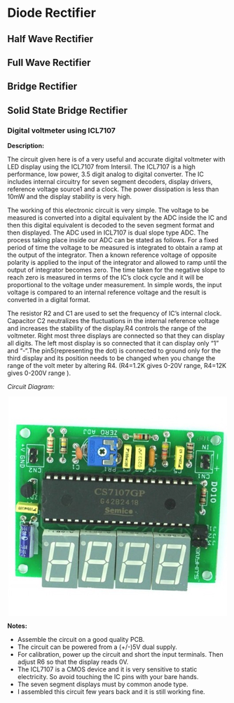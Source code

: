 # Diode Rectifier
## Half Wave Rectifier
## Full Wave Rectifier
## Bridge Rectifier
## Solid State Bridge Rectifier

### Digital voltmeter using ICL7107

<b>Description:</b>

The circuit given here is of a very useful and accurate digital voltmeter with LED display using the ICL7107 from Intersil. The ICL7107 is a high performance, low power, 3.5 digit analog to digital converter. The IC includes internal circuitry for seven segment decoders, display drivers, reference voltage source1 and a clock. The power dissipation is less than 10mW and the display stability is very high.

The working of this electronic circuit is very simple. The voltage to be measured is converted into a digital equivalent by the ADC inside the IC and then this digital equivalent is decoded to the seven segment format and then displayed. The ADC used in ICL7107 is dual slope type ADC. The process taking place inside our ADC can be stated as follows. For a fixed period of time the voltage to be measured is integrated to obtain a ramp at the output of the integrator. Then a known reference voltage of opposite polarity is applied to the input of the integrator and allowed to ramp until the output of integrator becomes zero. The time taken for the negative slope to reach zero is measured in terms of the IC’s clock cycle and it will be proportional to the voltage under measurement. In simple words, the input voltage is compared to an internal reference voltage and the result is converted in a digital format.

The resistor R2 and C1 are used to set the frequency of IC’s internal clock. Capacitor C2 neutralizes the fluctuations in the internal reference voltage and increases the stability of the display.R4 controls the range of the voltmeter. Right most three displays are connected so that they can display all digits. The left most display is so connected that it can display only “1” and “-“.The pin5(representing the dot) is connected to ground only for the third display and its position needs to be changed when you change the range of the volt meter by altering R4. (R4=1.2K gives 0-20V range, R4=12K gives 0-200V range ).

<i>Circuit Diagram:</i>

<p align="center"><img src="digital.panel.meter.pcb.jpg" align="center" alt="digital"/></p>

<b>Notes:</b>

- Assemble the circuit on a good quality PCB.
- The circuit can be powered from a (+/-)5V dual supply.
- For calibration, power up the circuit and short the input terminals. Then adjust R6 so that the display reads 0V.
- The ICL7107 is a CMOS device and it is very sensitive to static electricity. So avoid touching the IC pins with your bare hands.
- The seven segment displays must by common anode type.
- I assembled this circuit few years back and it is still working fine.
